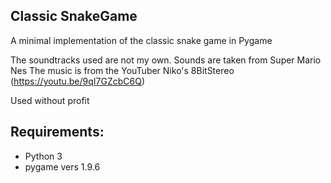 ## Classic SnakeGame

A minimal implementation of the classic snake game in Pygame

The soundtracks used are not my own.
Sounds are taken from Super Mario Nes
The music is from the YouTuber Niko's 8BitStereo
(https://youtu.be/9qI7GZcbC6Q)

Used without profit

## Requirements:
- Python 3
- pygame vers 1.9.6

